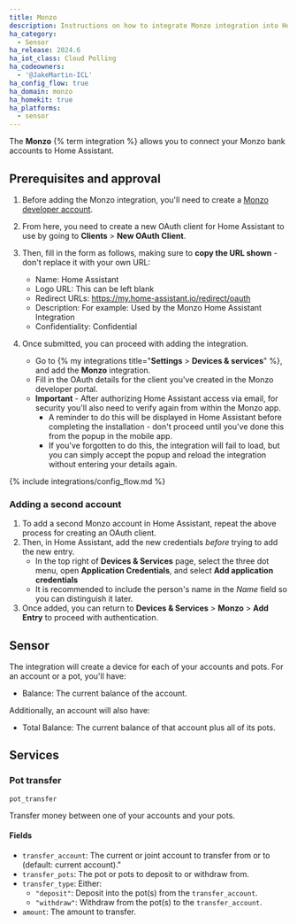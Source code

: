 ```yaml
---
title: Monzo
description: Instructions on how to integrate Monzo integration into Home Assistant.
ha_category:
  - Sensor
ha_release: 2024.6
ha_iot_class: Cloud Polling
ha_codeowners:
  - '@JakeMartin-ICL'
ha_config_flow: true
ha_domain: monzo
ha_homekit: true
ha_platforms:
  - sensor
---
```


The **Monzo** {% term integration %} allows you to connect your Monzo bank accounts to Home Assistant.

## Prerequisites and approval

1. Before adding the Monzo integration, you'll need to create a [Monzo developer account](https://developers.monzo.com/).
2. From here, you need to create a new OAuth client for Home Assistant to use by going to **Clients** > **New OAuth Client**.
3. Then, fill in the form as follows, making sure to **copy the URL shown** - don't replace it with your own URL:
   - Name: Home Assistant
   - Logo URL: This can be left blank
   - Redirect URLs: <https://my.home-assistant.io/redirect/oauth>
   - Description: For example: Used by the Monzo Home Assistant Integration
   - Confidentiality: Confidential

4. Once submitted, you can proceed with adding the integration.
   - Go to {% my integrations title="**Settings** > **Devices & services**" %}, and add the **Monzo** integration.
   - Fill in the OAuth details for the client you've created in the Monzo developer portal.
   - **Important** - After authorizing Home Assistant access via email, for security you'll also need to verify again from within the Monzo app.
     - A reminder to do this will be displayed in Home Assistant before completing the installation - don't proceed until you've done this from the popup in the mobile app.
     - If you've forgotten to do this, the integration will fail to load, but you can simply accept the popup and reload the integration without entering your details again.

{% include integrations/config_flow.md %}

### Adding a second account

1. To add a second Monzo account in Home Assistant, repeat the above process for creating an OAuth client.
2. Then, in Home Assistant, add the new credentials *before* trying to add the new entry.
   - In the top right of **Devices & Services** page, select the three dot menu, open **Application Credentials**, and select **Add application credentials**
   - It is recommended to include the person's name in the *Name* field so you can distinguish it later.
3. Once added, you can return to **Devices & Services** > **Monzo** > **Add Entry** to proceed with authentication.

## Sensor

The integration will create a device for each of your accounts and pots. For an account or a pot, you'll have:

- Balance: The current balance of the account.

Additionally, an account will also have:

- Total Balance: The current balance of that account plus all of its pots.
  
## Services

### Pot transfer

`pot_transfer`

Transfer money between one of your accounts and your pots.

#### Fields

- `transfer_account`: The current or joint account to transfer from or to (default: current account)."
- `transfer_pots`: The pot or pots to deposit to or withdraw from.
- `transfer_type`: Either:
  - `"deposit"`: Deposit into the pot(s) from the `transfer_account`.
  - `"withdraw"`: Withdraw from the pot(s) to the `transfer_account`.
- `amount`: The amount to transfer.
